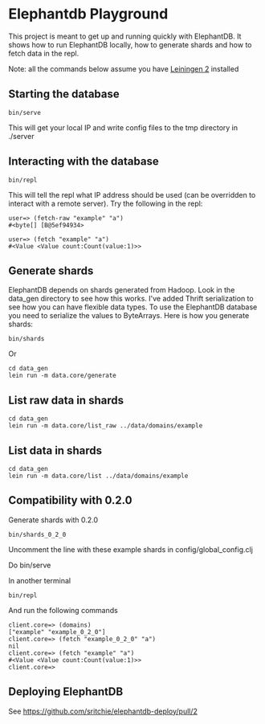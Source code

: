 # Elephantdb Playground

This project is meant to get up and running quickly with ElephantDB. It shows how to run ElephantDB locally, how to generate shards and how to fetch data in the repl.

Note: all the commands below assume you have [Leiningen 2](https://github.com/technomancy/leiningen) installed 

## Starting the database

    bin/serve
  
This will get your local IP and write config files to the tmp directory in ./server

## Interacting with the database

    bin/repl

This will tell the repl what IP address should be used (can be overridden to interact with a remote server). Try the following in the repl:
  
    user=> (fetch-raw "example" "a")
    #<byte[] [B@5ef94934>
    
    user=> (fetch "example" "a")
    #<Value <Value count:Count(value:1)>>
  
## Generate shards

ElephantDB depends on shards generated from Hadoop. Look in the data_gen directory to see how this works. 
I've added Thrift serialization to see how you can have flexible data types. To use the ElephantDB database you need to serialize the values to ByteArrays. Here is how you generate shards:

    bin/shards
    
Or
    
    cd data_gen
    lein run -m data.core/generate
  
## List raw data in shards

    cd data_gen
    lein run -m data.core/list_raw ../data/domains/example
  
## List data in shards

    cd data_gen
    lein run -m data.core/list ../data/domains/example

## Compatibility with 0.2.0
Generate shards with 0.2.0

    bin/shards_0_2_0

Uncomment the line with these example shards in config/global_config.clj

Do 
    bin/serve
    
In another terminal

    bin/repl

And run the following commands

    client.core=> (domains)
    ["example" "example_0_2_0"]
    client.core=> (fetch "example_0_2_0" "a")
    nil
    client.core=> (fetch "example" "a")
    #<Value <Value count:Count(value:1)>>
    client.core=>
    

## Deploying ElephantDB

See https://github.com/sritchie/elephantdb-deploy/pull/2
